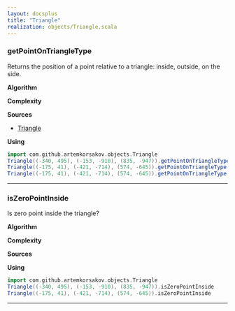 ```yaml
---
layout: docsplus
title: "Triangle"
realization: objects/Triangle.scala
---
```


### getPointOnTriangleType
Returns the position of a point relative to a triangle: inside, outside, on the side.

**Algorithm**

**Complexity** 
     
**Sources** 
- [Triangle](https://en.wikipedia.org/wiki/Triangle)

**Using**
```scala mdoc
import com.github.artemkorsakov.objects.Triangle
Triangle((-340, 495), (-153, -910), (835, -947)).getPointOnTriangleType((0, 0))
Triangle((-175, 41), (-421, -714), (574, -645)).getPointOnTriangleType((0, 0))
Triangle((-175, 41), (-421, -714), (574, -645)).getPointOnTriangleType((-175, 41))
```

---

### isZeroPointInside
Is zero point inside the triangle?

**Algorithm**

**Complexity** 
     
**Sources** 

**Using**
```scala mdoc
import com.github.artemkorsakov.objects.Triangle
Triangle((-340, 495), (-153, -910), (835, -947)).isZeroPointInside
Triangle((-175, 41), (-421, -714), (574, -645)).isZeroPointInside
```

---
